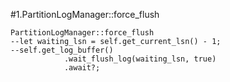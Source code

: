 #1.PartitionLogManager::force_flush

```
PartitionLogManager::force_flush
--let waiting_lsn = self.get_current_lsn() - 1;
--self.get_log_buffer()
            .wait_flush_log(waiting_lsn, true)
            .await?;
```